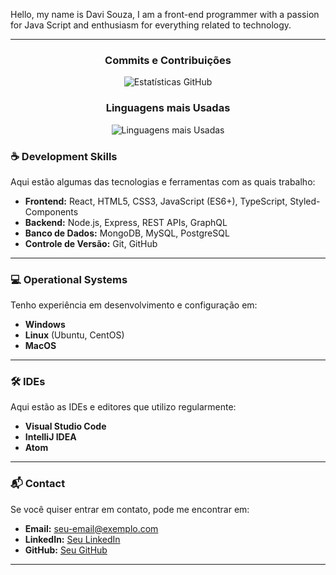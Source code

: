 Hello, my name is Davi Souza, I am a front-end programmer with a passion for Java Script and enthusiasm for everything related to technology.

---

<div align="center">

### Commits e Contribuições
![Estatísticas GitHub](https://github-readme-stats.vercel.app/api?username=seu-usuario&show_icons=true&theme=radical&count_private=true)

### Linguagens mais Usadas
![Linguagens mais Usadas](https://github-readme-stats.vercel.app/api/top-langs/?username=seu-usuario&layout=compact&theme=radical)

</div>

### ☕ Development Skills
Aqui estão algumas das tecnologias e ferramentas com as quais trabalho:

- **Frontend:** React, HTML5, CSS3, JavaScript (ES6+), TypeScript, Styled-Components
- **Backend:** Node.js, Express, REST APIs, GraphQL
- **Banco de Dados:** MongoDB, MySQL, PostgreSQL
- **Controle de Versão:** Git, GitHub

---

### 💻 Operational Systems
Tenho experiência em desenvolvimento e configuração em:

- **Windows**
- **Linux** (Ubuntu, CentOS)
- **MacOS**

---

### 🛠 IDEs
Aqui estão as IDEs e editores que utilizo regularmente:

- **Visual Studio Code**
- **IntelliJ IDEA**
- **Atom**

---

### 📬 Contact
Se você quiser entrar em contato, pode me encontrar em:

- **Email:** [seu-email@exemplo.com](mailto:seu-email@exemplo.com)
- **LinkedIn:** [Seu LinkedIn](https://www.linkedin.com/in/seu-perfil)
- **GitHub:** [Seu GitHub](https://github.com/seu-usuario)

---

